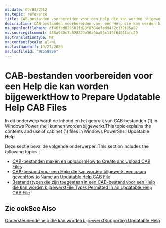 ```yaml
---
ms.date: 09/03/2012
ms.topic: reference
title: CAB-bestanden voorbereiden voor een Help die kan worden bijgewerkt
description: CAB-bestanden voorbereiden voor een Help die kan worden bijgewerkt
ms.openlocfilehash: df403bd025601fd88f8384efed9452c139f85a82
ms.sourcegitcommit: 488a940c7c828820b36a6ba56c119f64614afc29
ms.translationtype: MT
ms.contentlocale: nl-NL
ms.lasthandoff: 10/27/2020
ms.locfileid: "92658896"
---
```

# <a name="how-to-prepare-updatable-help-cab-files"></a><span data-ttu-id="6dd3e-103">CAB-bestanden voorbereiden voor een Help die kan worden bijgewerkt</span><span class="sxs-lookup"><span data-stu-id="6dd3e-103">How to Prepare Updatable Help CAB Files</span></span>

<span data-ttu-id="6dd3e-104">In dit onderwerp wordt de inhoud en het gebruik van CAB-bestanden (1) in Windows Power shell kunnen worden bijgewerkt.</span><span class="sxs-lookup"><span data-stu-id="6dd3e-104">This topic explains the contents and use of cabinet (1) files in Windows PowerShell Updatable Help.</span></span>

<span data-ttu-id="6dd3e-105">Deze sectie bevat de volgende onderwerpen:</span><span class="sxs-lookup"><span data-stu-id="6dd3e-105">This section includes the following topics.</span></span>

- [<span data-ttu-id="6dd3e-106">CAB-bestanden maken en uploaden</span><span class="sxs-lookup"><span data-stu-id="6dd3e-106">How to Create and Upload CAB Files</span></span>](./how-to-create-and-upload-cab-files.md)
- [<span data-ttu-id="6dd3e-107">CAB-bestand voor een Help die kan worden bijgewerkt een naam geven</span><span class="sxs-lookup"><span data-stu-id="6dd3e-107">How to Name an Updatable Help CAB File</span></span>](./how-to-name-an-updatable-help-cab-file.md)
- [<span data-ttu-id="6dd3e-108">Bestandstypen die zijn toegestaan in een CAB-bestand voor een Help die kan worden bijgewerkt</span><span class="sxs-lookup"><span data-stu-id="6dd3e-108">File Types Permitted in an Updatable Help CAB File</span></span>](./file-types-permitted-in-an-updatable-help-cab-file.md)

## <a name="see-also"></a><span data-ttu-id="6dd3e-109">Zie ook</span><span class="sxs-lookup"><span data-stu-id="6dd3e-109">See Also</span></span>

[<span data-ttu-id="6dd3e-110">Ondersteunende help die kan worden bijgewerkt</span><span class="sxs-lookup"><span data-stu-id="6dd3e-110">Supporting Updatable Help</span></span>](./supporting-updatable-help.md)
